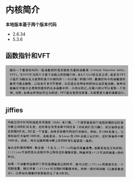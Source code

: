 # 内核简介

**本地版本基于两个版本代码**

- 2.6.34
- 5.3.6



## 函数指针和VFT

<img src="images/VFT介绍.png" alt="image-20200603154843114" style="zoom:50%;" />

## jiffies

<img src="images/jiffies介绍.png" alt="image-20200603171757632" style="zoom:50%;" />

